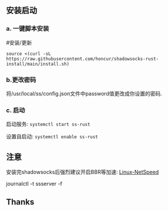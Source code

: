 

## 安装启动
###  a. 一键脚本安装
#安装/更新

```
source <(curl -sL https://raw.githubusercontent.com/honcur/shadowsocks-rust-install/main/install.sh)

```
### b.更改密码
将/usr/local/ss/config.json文件中password值更改成你设置的密码.

###  c. 启动

启动服务: `systemctl start ss-rust`   

设置自启动: `systemctl enable ss-rust`

## 注意
安装完shadowsocks后强烈建议开启BBR等加速: [Linux-NetSpeed](https://github.com/chiakge/Linux-NetSpeed)  

journalctl -t ssserver -f
## Thanks
